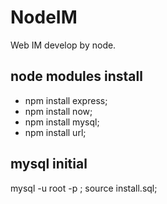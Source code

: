 NodeIM
======

Web IM develop by node.

## node modules install
- npm install express;
- npm install now;
- npm install mysql;
- npm install url;

## mysql initial

mysql -u root -p ;
source install.sql;